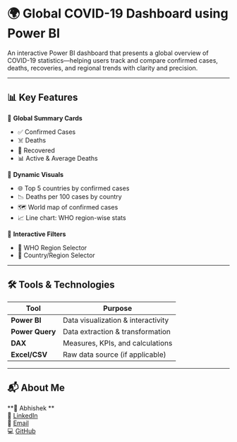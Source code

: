 # 🌍 Global COVID-19 Dashboard using Power BI

An interactive Power BI dashboard that presents a global overview of COVID-19 statistics—helping users track and compare confirmed cases, deaths, recoveries, and regional trends with clarity and precision.

---

## 📊 Key Features

🔹 **Global Summary Cards**
- ✅ Confirmed Cases  
- ☠️ Deaths  
- 💚 Recovered  
- 📊 Active & Average Deaths  

🔹 **Dynamic Visuals**
- 🌐 Top 5 countries by confirmed cases  
- 📉 Deaths per 100 cases by country  
- 🗺️ World map of confirmed cases  
- 📈 Line chart: WHO region-wise stats  

🔹 **Interactive Filters**
- 🎯 WHO Region Selector  
- 🎯 Country/Region Selector  

---

## 🛠️ Tools & Technologies

| Tool             | Purpose                             |
|------------------|-------------------------------------|
| **Power BI**     | Data visualization & interactivity  |
| **Power Query**  | Data extraction & transformation    |
| **DAX**          | Measures, KPIs, and calculations    |
| **Excel/CSV**    | Raw data source (if applicable)     |

---
## 📬 About Me

**👤 Abhishek **  
📘 [LinkedIn](https://www.linkedin.com/in/abhishek-a1b1h3/)  
📧 [Email](abhishekk71149@gmail.com)  
💻 [GitHub](https://github.com/3986abhishek)

